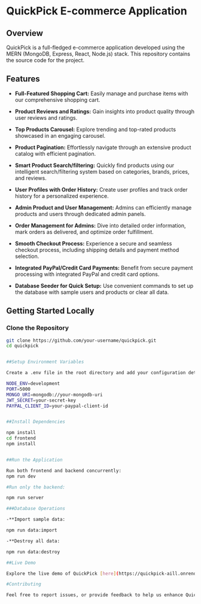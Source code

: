 # QuickPick E-commerce Application

## Overview

QuickPick is a full-fledged e-commerce application developed using the MERN (MongoDB, Express, React, Node.js) stack. This repository contains the source code for the project.

## Features

- **Full-Featured Shopping Cart:** Easily manage and purchase items with our comprehensive shopping cart.

- **Product Reviews and Ratings:** Gain insights into product quality through user reviews and ratings.

- **Top Products Carousel:** Explore trending and top-rated products showcased in an engaging carousel.

- **Product Pagination:** Effortlessly navigate through an extensive product catalog with efficient pagination.

- **Smart Product Search/filtering:** Quickly find products using our intelligent search/filtering system based on categories, brands, prices, and reviews.

- **User Profiles with Order History:** Create user profiles and track order history for a personalized experience.

- **Admin Product and User Management:** Admins can efficiently manage products and users through dedicated admin panels.

- **Order Management for Admins:** Dive into detailed order information, mark orders as delivered, and optimize order fulfillment.

- **Smooth Checkout Process:** Experience a secure and seamless checkout process, including shipping details and payment method selection.

- **Integrated PayPal/Credit Card Payments:** Benefit from secure payment processing with integrated PayPal and credit card options.

- **Database Seeder for Quick Setup:** Use convenient commands to set up the database with sample users and products or clear all data.

## Getting Started Locally

### Clone the Repository

```bash
git clone https://github.com/your-username/quickpick.git
cd quickpick


##Setup Environment Variables

Create a .env file in the root directory and add your configuration details:

NODE_ENV=development
PORT=5000
MONGO_URI=mongodb://your-mongodb-uri
JWT_SECRET=your-secret-key
PAYPAL_CLIENT_ID=your-paypal-client-id


##Install Dependencies

npm install
cd frontend
npm install


##Run the Application

Run both frontend and backend concurrently:
npm run dev

#Run only the backend:

npm run server

###Database Operations

-**Import sample data:

npm run data:import

-**Destroy all data:

npm run data:destroy

##Live Demo

Explore the live demo of QuickPick [here](https://quickpick-aill.onrender.com/).

#Contributing

Feel free to report issues, or provide feedback to help us enhance QuickPick.
